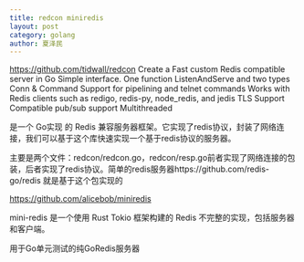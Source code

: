 ```yaml
---
title: redcon miniredis
layout: post
category: golang
author: 夏泽民
---
```

https://github.com/tidwall/redcon
Create a Fast custom Redis compatible server in Go
Simple interface. One function ListenAndServe and two types Conn & Command
Support for pipelining and telnet commands
Works with Redis clients such as redigo, redis-py, node_redis, and jedis
TLS Support
Compatible pub/sub support
Multithreaded

是一个 Go实现 的 Redis 兼容服务器框架。它实现了redis协议，封装了网络连接，我们可以基于这个库快速实现一个基于redis协议的服务器。

​主要是两个文件：redcon/redcon.go，redcon/resp.go前者实现了网络连接的包装，后者实现了​redis协议。
​
​简单的redis服务器https://github.com/redis-go/redis 就是基于这个包实现的
<!-- more -->

https://github.com/alicebob/miniredis

mini-redis 是一个使用 Rust Tokio 框架构建的 Redis 不完整的实现，包括服务器和客户端。

用于Go单元测试的纯GoRedis服务器

